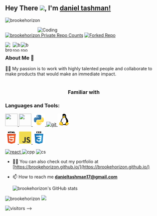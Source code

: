 <!--[![MasterHead](https://media-exp1.licdn.com/dms/imag...)](https://brookehorizon.github.io)-->

## Hey There <img src="https://github.com/TheDudeThatCode/TheDudeThatCode/blob/master/Assets/Hi.gif" width="29px">, I'm [daniel tashman!](https://www.linkedin.com/in/tarun-gaur-0164571bb) 


<p align="left"> <img src="https://komarev.com/ghpvc/?username=brookehorizon&label=Profile%20views&color=129e00&style=plastic" alt="brookehorizon" /> </p>
<img align="right" alt="Coding" width="400" src="https://camo.githubusercontent.com/6607041227d81f650340ff070cc2843518acad359b57e5bb054a9fb7127aa041/68747470733a2f2f63646e2e6472696262626c652e636f6d2f75736572732f323634363432332f73637265656e73686f74732f353530373139362f636f6d70757465722e676966">


[![brookehorizon Private Repo Counts](https://img.shields.io/badge/Private%20Repositories-7-blueviolet)](https://github.com/brookehorizon/private-repo4) <!--https://github.com/brookehorizon/Contributing-to-open-source/issues?q=is%3Aissue+is%3Aopen+label%3A%22good+first+issue%22-->[![Forked Repo](https://img.shields.io/badge/Forked%20Repositories-25-red)](https://github.com/brookehorizon?tab=repositories&q=&type=fork&language=&sort=)




<a href="https://www.linkedin.com/in/dani-t-919747227/">
  <img align="left" width="24px" src="https://cdn.jsdelivr.net/npm/simple-icons@v3/icons/linkedin.svg" alt="brookehorizon" height="30" width="40" />
</a>

<a href="mailto:mailtomedanieltashman17@gmail.com">
  <img align="left" width="26px" src="https://cdn.jsdelivr.net/npm/simple-icons@v3/icons/gmail.svg" alt="brookehorizon" height="30" width="40" />
</a>

<a href="https://medium.com/@brookehorizon">
  <img align="left" width="26px" src="https://cdn.jsdelivr.net/npm/simple-icons@v3/icons/medium.svg" alt="brookehorizon" height="30" width="40" />
</a>

<br />


### About Me 🚀

👨‍💻  My passion is to work with highly talented people and collaborate to make
products that would make an immediate impact.</br>
<br>


<h3 align="center">Familiar with</h3>


<h3 align="left">Languages and Tools:</h3>
<p align="left">
<a href="https://www.djangoproject.com/" target="_blank"> <img src="https://www.djangoproject.com/m/img/logos/django-logo-negative.svg" width="40" height="40"/> </a>
<a href="https://unity.com/" target="_blank"> <img src="https://icon-library.com/images/unity-icon/unity-icon-1.jpg" width="40" height="40"/> </a>
  <a href="https://www.python.org" target="_blank"> <img src="https://raw.githubusercontent.com/devicons/devicon/master/icons/python/python-original.svg" alt="python" width="40" height="40"/> </a>
   <a href="https://git-scm.com/" target="_blank"> <img src="https://www.vectorlogo.zone/logos/git-scm/git-scm-icon.svg" alt="git" width="40" height="40"/> </a> 
   <a href="https://www.linux.org/" target="_blank"> <img src="https://raw.githubusercontent.com/devicons/devicon/master/icons/linux/linux-original.svg" alt="linux" width="40" height="40"/> </a>
  
  <a href="https://www.w3.org/html/" target="_blank"> <img src="https://raw.githubusercontent.com/devicons/devicon/master/icons/html5/html5-original-wordmark.svg" alt="html5" width="40" height="40"/> </a>
  <a href="https://developer.mozilla.org/en-US/docs/Web/JavaScript" target="_blank"> <img src="https://raw.githubusercontent.com/devicons/devicon/master/icons/javascript/javascript-original.svg" alt="javascript" width="40" height="40"/> </a>
   <a href="https://www.w3schools.com/css/" target="_blank"> <img src="https://raw.githubusercontent.com/devicons/devicon/master/icons/css3/css3-original-wordmark.svg" alt="css3" width="40" height="40"/> </a>

 
 <a href="https://www.electronjs.org/" target="_blank"> <img src="https://ih1.redbubble.net/image.738593393.9833/st,small,507x507-pad,600x600,f8f8f8.u1.jpg" alt="react" width="40" height="40"/> </a> 
 <a target="_blank"> <img src="https://logowik.com/content/uploads/images/t_321_c.jpg" alt="cpp" width="40" height="40"/> </a>
  <a target="_blank"> <img src="https://upload.wikimedia.org/wikipedia/commons/4/4f/Csharp_Logo.png" alt="cs" width="40" height="40"/> </a>


- 👨‍💻 You can also check out my portfolio at [https://brookehorizon.github.io/](https://brookehorizon.github.io/)

- 📫 How to reach me **danieltashman17@gmail.com**



  ![brookehorizon's GitHub stats](https://github-readme-stats.vercel.app/api?username=brookehorizon&theme=buefy&show_icons=true)
<p>
  <img width="50%" src="https://github-readme-streak-stats.herokuapp.com/?user=brookehorizon&theme=buefy&hide_border=false&fire=DD2727" alt="brookehorizon" />
  <img width="42%" src="https://github-readme-stats-eight-theta.vercel.app/api/top-langs/?username=brookehorizon&layout=compact&langs_count=8&theme=buefy" />
</p>


![visitors](https://visitor-badge.laobi.icu/badge?page_id=brookehorizon.brookehorizon) -->